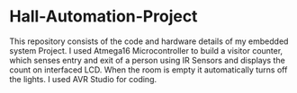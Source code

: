 # Hall-Automation-Project
This repository consists of the code and hardware details of my embedded system Project. I used Atmega16 Microcontroller to build a visitor counter, which senses entry and exit of a person using IR Sensors and displays the count on interfaced LCD. When the room is empty it automatically turns off the lights. I used AVR Studio for coding.
